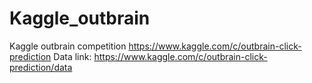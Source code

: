 # Kaggle_outbrain
Kaggle outbrain competition https://www.kaggle.com/c/outbrain-click-prediction
Data link: https://www.kaggle.com/c/outbrain-click-prediction/data
